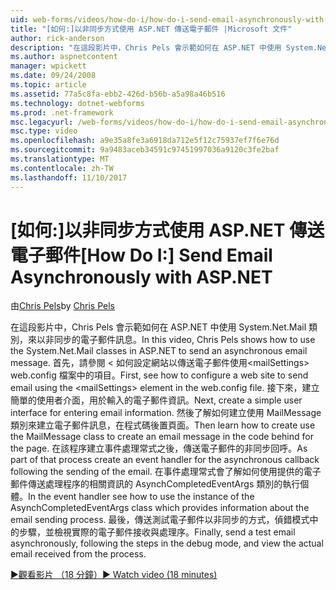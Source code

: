 ```yaml
---
uid: web-forms/videos/how-do-i/how-do-i-send-email-asynchronously-with-aspnet
title: "[如何:]以非同步方式使用 ASP.NET 傳送電子郵件 |Microsoft 文件"
author: rick-anderson
description: "在這段影片中，Chris Pels 會示範如何在 ASP.NET 中使用 System.Net.Mail 類別，來以非同步的電子郵件訊息。 首先，請參閱 < 如何設定 web si..."
ms.author: aspnetcontent
manager: wpickett
ms.date: 09/24/2008
ms.topic: article
ms.assetid: 77a5c8fa-ebb2-426d-b56b-a5a98a46b516
ms.technology: dotnet-webforms
ms.prod: .net-framework
msc.legacyurl: /web-forms/videos/how-do-i/how-do-i-send-email-asynchronously-with-aspnet
msc.type: video
ms.openlocfilehash: a9e35a8fe3a6918da712e5f12c75937ef7f6e76d
ms.sourcegitcommit: 9a9483aceb34591c97451997036a9120c3fe2baf
ms.translationtype: MT
ms.contentlocale: zh-TW
ms.lasthandoff: 11/10/2017
---
```

<a name="how-do-i-send-email-asynchronously-with-aspnet"></a><span data-ttu-id="29e65-104">[如何:]以非同步方式使用 ASP.NET 傳送電子郵件</span><span class="sxs-lookup"><span data-stu-id="29e65-104">[How Do I:] Send Email Asynchronously with ASP.NET</span></span>
====================
<span data-ttu-id="29e65-105">由[Chris Pels](https://twitter.com/chrispels)</span><span class="sxs-lookup"><span data-stu-id="29e65-105">by [Chris Pels](https://twitter.com/chrispels)</span></span>

<span data-ttu-id="29e65-106">在這段影片中，Chris Pels 會示範如何在 ASP.NET 中使用 System.Net.Mail 類別，來以非同步的電子郵件訊息。</span><span class="sxs-lookup"><span data-stu-id="29e65-106">In this video, Chris Pels shows how to use the System.Net.Mail classes in ASP.NET to send an asynchronous email message.</span></span> <span data-ttu-id="29e65-107">首先，請參閱 < 如何設定網站以傳送電子郵件使用&lt;mailSettings&gt; web.config 檔案中的項目。</span><span class="sxs-lookup"><span data-stu-id="29e65-107">First, see how to configure a web site to send email using the &lt;mailSettings&gt; element in the web.config file.</span></span> <span data-ttu-id="29e65-108">接下來，建立簡單的使用者介面，用於輸入的電子郵件資訊。</span><span class="sxs-lookup"><span data-stu-id="29e65-108">Next, create a simple user interface for entering email information.</span></span> <span data-ttu-id="29e65-109">然後了解如何建立使用 MailMessage 類別來建立電子郵件訊息，在程式碼後置頁面。</span><span class="sxs-lookup"><span data-stu-id="29e65-109">Then learn how to create use the MailMessage class to create an email message in the code behind for the page.</span></span> <span data-ttu-id="29e65-110">在該程序建立事件處理常式之後，傳送電子郵件的非同步回呼。</span><span class="sxs-lookup"><span data-stu-id="29e65-110">As part of that process create an event handler for the asynchronous callback following the sending of the email.</span></span> <span data-ttu-id="29e65-111">在事件處理常式會了解如何使用提供的電子郵件傳送處理程序的相關資訊的 AsynchCompletedEventArgs 類別的執行個體。</span><span class="sxs-lookup"><span data-stu-id="29e65-111">In the event handler see how to use the instance of the AsynchCompletedEventArgs class which provides information about the email sending process.</span></span> <span data-ttu-id="29e65-112">最後，傳送測試電子郵件以非同步的方式，偵錯模式中的步驟，並檢視實際的電子郵件接收與處理序。</span><span class="sxs-lookup"><span data-stu-id="29e65-112">Finally, send a test email asynchronously, following the steps in the debug mode, and view the actual email received from the process.</span></span>

[<span data-ttu-id="29e65-113">&#9654;觀看影片 （18 分鐘）</span><span class="sxs-lookup"><span data-stu-id="29e65-113">&#9654; Watch video (18 minutes)</span></span>](https://channel9.msdn.com/Blogs/ASP-NET-Site-Videos/how-do-i-send-email-asynchronously-with-aspnet)
